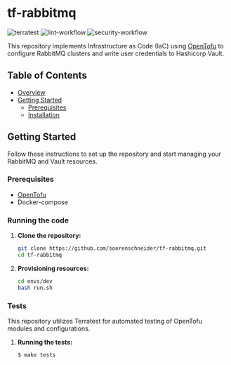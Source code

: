 # tf-rabbitmq

![terratest](https://github.com/soerenschneider/tf-rabbitmq/actions/workflows/terratest.yaml/badge.svg)
![lint-workflow](https://github.com/soerenschneider/tf-rabbitmq/actions/workflows/lint.yaml/badge.svg)
![security-workflow](https://github.com/soerenschneider/tf-rabbitmq/actions/workflows/security.yaml/badge.svg)

This repository implements Infrastructure as Code (IaC) using [OpenTofu](https://opentofu.org/) to configure RabbitMQ clusters and write user credentials to Hashicorp Vault.

## Table of Contents

- [Overview](#overview)
- [Getting Started](#getting-started)
    - [Prerequisites](#prerequisites)
    - [Installation](#installation)

## Getting Started

Follow these instructions to set up the repository and start managing your RabbitMQ and Vault resources.

### Prerequisites

- [OpenTofu](https://opentofu.org/)
- Docker-compose

### Running the code

1. **Clone the repository:**
   ```bash
   git clone https://github.com/soerenschneider/tf-rabbitmq.git
   cd tf-rabbitmq
   ```

2. **Provisioning resources:**
   ```bash
   cd envs/dev
   bash run.sh
   ```

### Tests

This repository utilizes Terratest for automated testing of OpenTofu modules and configurations.

1. **Running the tests:**
   ```bash
   $ make tests
   ```

